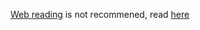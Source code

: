 [Web reading](https://nift4.github.io/LinkPlayAPI/api) is not recommened, read [here](https://github.com/nift4/LinkPlayAPI/blob/master/api.md)
